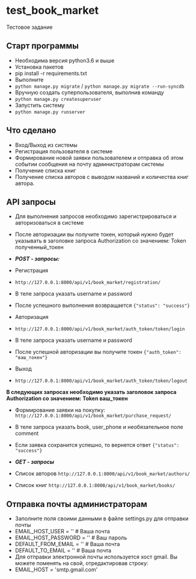 # test_book_market
Тестовое задание

## Старт программы
- Необходима версия python3.6 и выше
- Установка пакетов
- pip install -r requirements.txt
- Выполните
- `python manage.py migrate` / `python manage.py migrate --run-syncdb`
-  Вручную создать суперпользователя, выполнив команду
- `python manage.py createsuperuser`
-  Запустить систему
- `python manage.py runserver`

## Что сделано
-  Вход/Выход из системы
-  Регистрация пользователя в системе
-  Формирование новой заявки пользователем и отправка об этом событии сообщения на почту администраторам системы
-  Получение списка книг
-  Получение списка авторов с выводом названий и количества книг автора.

## API запросы
- Для выполнения запросов необходимо зарегистрироваться и авторизоваться в системе
- После авторизации вы получите токен, который нужно будет указывать в заголовке запроса Authorization со значением: Token полученный_токен

- ***POST - запросы:***

-  Регистрация
- `http://127.0.0.1:8000/api/v1/book_market/registration/`
- В теле запроса указать username и password
- После успешного выполнения возвращается `{"status": "success"}`
-  Авторизация
- `http://127.0.0.1:8000/api/v1/book_market/auth_token/token/login`
- В теле запроса указать username и password
- После успешной авторизации вы получите токен `{"auth_token": "ваш_токен"}`
-  Выход
- `http://127.0.0.1:8000/api/v1/book_market/auth_token/token/logout`

**В следующих запросах необходимо указать заголовок запроса Authorization со значением: Token ваш_токен**

-  Формирование заявки на покупку:
`http://127.0.0.1:8000/api/v1/book_market/purchase_request/`
- В теле запроса указать book, user_phone и необязательное поле comment
- Если заявка сохранится успешно, то вернется ответ `{"status": "success"}`

- ***GET - запросы***

-  Список авторов
`http://127.0.0.1:8000/api/v1/book_market/authors/`
-  Список книг
`http://127.0.0.1:8000/api/v1/book_market/books/`

## Отправка почты администраторам
- Заполните поля своими данными в файле settings.py для отправки почты
- EMAIL_HOST_USER = '' # Ваша почта
- EMAIL_HOST_PASSWORD = '' # Ваш пароль
- DEFAULT_FROM_EMAIL = '' # Ваша почта
- DEFAULT_TO_EMAIL = '' # Ваша почта
- Для отправки электронной почты используется хост gmail. Вы можете поменять на свой, отредактировав строку:
- EMAIL_HOST = 'smtp.gmail.com'
